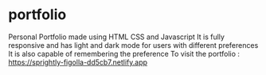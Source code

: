 # portfolio
Personal Portfolio made using HTML CSS and Javascript
It is fully responsive and has light and dark mode for users with different preferences
It is also capable of remembering the preference 
To visit the portfolio :
https://sprightly-figolla-dd5cb7.netlify.app
